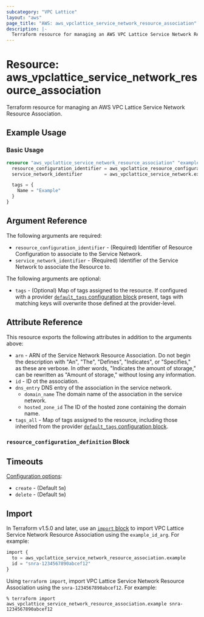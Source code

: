 ```yaml
---
subcategory: "VPC Lattice"
layout: "aws"
page_title: "AWS: aws_vpclattice_service_network_resource_association"
description: |-
  Terraform resource for managing an AWS VPC Lattice Service Network Resource Association.
---
```

# Resource: aws_vpclattice_service_network_resource_association

Terraform resource for managing an AWS VPC Lattice Service Network Resource Association.

## Example Usage

### Basic Usage

```terraform
resource "aws_vpclattice_service_network_resource_association" "example" {
  resource_configuration_identifier = aws_vpclattice_resource_configuration.example.id
  service_network_identifier        = aws_vpclattice_service_network.example.id

  tags = {
    Name = "Example"
  }
}

```

## Argument Reference

The following arguments are required:

* `resource_configuration_identifier` - (Required) Identifier of Resource Configuration to associate to the Service Network.
* `service_network_identifier` - (Required) Identifier of the Service Network to associate the Resource to.

The following arguments are optional:

* `tags` - (Optional) Map of tags assigned to the resource. If configured with a provider [`default_tags` configuration block](/docs/providers/aws/index.html#default_tags-configuration-block) present, tags with matching keys will overwrite those defined at the provider-level.

## Attribute Reference

This resource exports the following attributes in addition to the arguments above:

* `arn` - ARN of the Service Network Resource Association. Do not begin the description with "An", "The", "Defines", "Indicates", or "Specifies," as these are verbose. In other words, "Indicates the amount of storage," can be rewritten as "Amount of storage," without losing any information.
* `id` - ID ot the association.
* `dns_entry` DNS entry of the association in the service network.
    * `domain_name` The domain name of the association in the service network.
    * `hosted_zone_id` The ID of the hosted zone containing the domain name.
* `tags_all` - Map of tags assigned to the resource, including those inherited from the provider [`default_tags` configuration block](https://registry.terraform.io/providers/hashicorp/aws/latest/docs#default_tags-configuration-block).

### `resource_configuration_definition` Block


## Timeouts

[Configuration options](https://developer.hashicorp.com/terraform/language/resources/syntax#operation-timeouts):

* `create` - (Default `5m`)
* `delete` - (Default `5m`)

## Import

In Terraform v1.5.0 and later, use an [`import` block](https://developer.hashicorp.com/terraform/language/import) to import VPC Lattice Service Network Resource Association using the `example_id_arg`. For example:

```terraform
import {
  to = aws_vpclattice_service_network_resource_association.example
  id = "snra-1234567890abcef12"
}
```

Using `terraform import`, import VPC Lattice Service Network Resource Association using the `snra-1234567890abcef12`. For example:

```console
% terraform import aws_vpclattice_service_network_resource_association.example snra-1234567890abcef12
```
